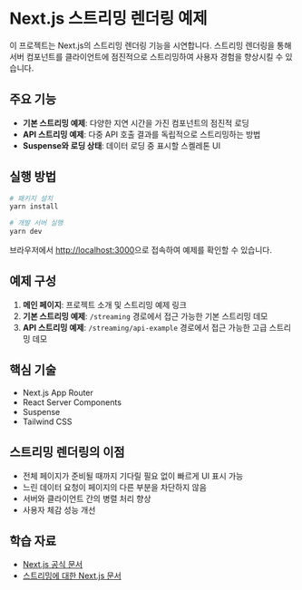 # Next.js 스트리밍 렌더링 예제

이 프로젝트는 Next.js의 스트리밍 렌더링 기능을 시연합니다. 스트리밍 렌더링을 통해 서버 컴포넌트를 클라이언트에 점진적으로 스트리밍하여 사용자 경험을 향상시킬 수 있습니다.

## 주요 기능

- **기본 스트리밍 예제**: 다양한 지연 시간을 가진 컴포넌트의 점진적 로딩
- **API 스트리밍 예제**: 다중 API 호출 결과를 독립적으로 스트리밍하는 방법
- **Suspense와 로딩 상태**: 데이터 로딩 중 표시할 스켈레톤 UI

## 실행 방법

```bash
# 패키지 설치
yarn install

# 개발 서버 실행
yarn dev
```

브라우저에서 [http://localhost:3000](http://localhost:3000)으로 접속하여 예제를 확인할 수 있습니다.

## 예제 구성

1. **메인 페이지**: 프로젝트 소개 및 스트리밍 예제 링크
2. **기본 스트리밍 예제**: `/streaming` 경로에서 접근 가능한 기본 스트리밍 데모
3. **API 스트리밍 예제**: `/streaming/api-example` 경로에서 접근 가능한 고급 스트리밍 데모

## 핵심 기술

- Next.js App Router
- React Server Components
- Suspense
- Tailwind CSS

## 스트리밍 렌더링의 이점

- 전체 페이지가 준비될 때까지 기다릴 필요 없이 빠르게 UI 표시 가능
- 느린 데이터 요청이 페이지의 다른 부분을 차단하지 않음
- 서버와 클라이언트 간의 병렬 처리 향상
- 사용자 체감 성능 개선

## 학습 자료

- [Next.js 공식 문서](https://nextjs.org/docs)
- [스트리밍에 대한 Next.js 문서](https://nextjs.org/docs/app/building-your-application/routing/loading-ui-and-streaming)
